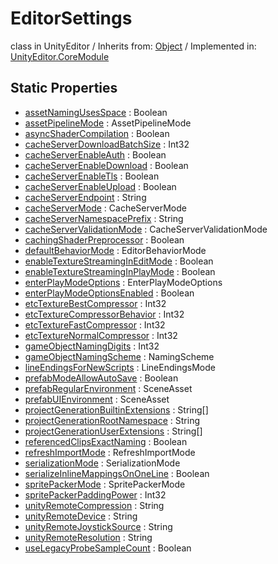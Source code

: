 # EditorSettings
class in UnityEditor
 / Inherits from: <a href="https://docs.unity3d.com/6000.0/Documentation/ScriptReference/Object.html" target="_blank">Object</a> / Implemented in: <a href="https://docs.unity3d.com/6000.0/Documentation/ScriptReference/UnityEditor.CoreModule.html" target="_blank">UnityEditor.CoreModule</a>
## Static Properties
- <a href="https://docs.unity3d.com/6000.0/Documentation/ScriptReference/EditorSettings-assetNamingUsesSpace.html" target="_blank">assetNamingUsesSpace</a> : Boolean
- <a href="https://docs.unity3d.com/6000.0/Documentation/ScriptReference/EditorSettings-assetPipelineMode.html" target="_blank">assetPipelineMode</a> : AssetPipelineMode
- <a href="https://docs.unity3d.com/6000.0/Documentation/ScriptReference/EditorSettings-asyncShaderCompilation.html" target="_blank">asyncShaderCompilation</a> : Boolean
- <a href="https://docs.unity3d.com/6000.0/Documentation/ScriptReference/EditorSettings-cacheServerDownloadBatchSize.html" target="_blank">cacheServerDownloadBatchSize</a> : Int32
- <a href="https://docs.unity3d.com/6000.0/Documentation/ScriptReference/EditorSettings-cacheServerEnableAuth.html" target="_blank">cacheServerEnableAuth</a> : Boolean
- <a href="https://docs.unity3d.com/6000.0/Documentation/ScriptReference/EditorSettings-cacheServerEnableDownload.html" target="_blank">cacheServerEnableDownload</a> : Boolean
- <a href="https://docs.unity3d.com/6000.0/Documentation/ScriptReference/EditorSettings-cacheServerEnableTls.html" target="_blank">cacheServerEnableTls</a> : Boolean
- <a href="https://docs.unity3d.com/6000.0/Documentation/ScriptReference/EditorSettings-cacheServerEnableUpload.html" target="_blank">cacheServerEnableUpload</a> : Boolean
- <a href="https://docs.unity3d.com/6000.0/Documentation/ScriptReference/EditorSettings-cacheServerEndpoint.html" target="_blank">cacheServerEndpoint</a> : String
- <a href="https://docs.unity3d.com/6000.0/Documentation/ScriptReference/EditorSettings-cacheServerMode.html" target="_blank">cacheServerMode</a> : CacheServerMode
- <a href="https://docs.unity3d.com/6000.0/Documentation/ScriptReference/EditorSettings-cacheServerNamespacePrefix.html" target="_blank">cacheServerNamespacePrefix</a> : String
- <a href="https://docs.unity3d.com/6000.0/Documentation/ScriptReference/EditorSettings-cacheServerValidationMode.html" target="_blank">cacheServerValidationMode</a> : CacheServerValidationMode
- <a href="https://docs.unity3d.com/6000.0/Documentation/ScriptReference/EditorSettings-cachingShaderPreprocessor.html" target="_blank">cachingShaderPreprocessor</a> : Boolean
- <a href="https://docs.unity3d.com/6000.0/Documentation/ScriptReference/EditorSettings-defaultBehaviorMode.html" target="_blank">defaultBehaviorMode</a> : EditorBehaviorMode
- <a href="https://docs.unity3d.com/6000.0/Documentation/ScriptReference/EditorSettings-enableTextureStreamingInEditMode.html" target="_blank">enableTextureStreamingInEditMode</a> : Boolean
- <a href="https://docs.unity3d.com/6000.0/Documentation/ScriptReference/EditorSettings-enableTextureStreamingInPlayMode.html" target="_blank">enableTextureStreamingInPlayMode</a> : Boolean
- <a href="https://docs.unity3d.com/6000.0/Documentation/ScriptReference/EditorSettings-enterPlayModeOptions.html" target="_blank">enterPlayModeOptions</a> : EnterPlayModeOptions
- <a href="https://docs.unity3d.com/6000.0/Documentation/ScriptReference/EditorSettings-enterPlayModeOptionsEnabled.html" target="_blank">enterPlayModeOptionsEnabled</a> : Boolean
- <a href="https://docs.unity3d.com/6000.0/Documentation/ScriptReference/EditorSettings-etcTextureBestCompressor.html" target="_blank">etcTextureBestCompressor</a> : Int32
- <a href="https://docs.unity3d.com/6000.0/Documentation/ScriptReference/EditorSettings-etcTextureCompressorBehavior.html" target="_blank">etcTextureCompressorBehavior</a> : Int32
- <a href="https://docs.unity3d.com/6000.0/Documentation/ScriptReference/EditorSettings-etcTextureFastCompressor.html" target="_blank">etcTextureFastCompressor</a> : Int32
- <a href="https://docs.unity3d.com/6000.0/Documentation/ScriptReference/EditorSettings-etcTextureNormalCompressor.html" target="_blank">etcTextureNormalCompressor</a> : Int32
- <a href="https://docs.unity3d.com/6000.0/Documentation/ScriptReference/EditorSettings-gameObjectNamingDigits.html" target="_blank">gameObjectNamingDigits</a> : Int32
- <a href="https://docs.unity3d.com/6000.0/Documentation/ScriptReference/EditorSettings-gameObjectNamingScheme.html" target="_blank">gameObjectNamingScheme</a> : NamingScheme
- <a href="https://docs.unity3d.com/6000.0/Documentation/ScriptReference/EditorSettings-lineEndingsForNewScripts.html" target="_blank">lineEndingsForNewScripts</a> : LineEndingsMode
- <a href="https://docs.unity3d.com/6000.0/Documentation/ScriptReference/EditorSettings-prefabModeAllowAutoSave.html" target="_blank">prefabModeAllowAutoSave</a> : Boolean
- <a href="https://docs.unity3d.com/6000.0/Documentation/ScriptReference/EditorSettings-prefabRegularEnvironment.html" target="_blank">prefabRegularEnvironment</a> : SceneAsset
- <a href="https://docs.unity3d.com/6000.0/Documentation/ScriptReference/EditorSettings-prefabUIEnvironment.html" target="_blank">prefabUIEnvironment</a> : SceneAsset
- <a href="https://docs.unity3d.com/6000.0/Documentation/ScriptReference/EditorSettings-projectGenerationBuiltinExtensions.html" target="_blank">projectGenerationBuiltinExtensions</a> : String[]
- <a href="https://docs.unity3d.com/6000.0/Documentation/ScriptReference/EditorSettings-projectGenerationRootNamespace.html" target="_blank">projectGenerationRootNamespace</a> : String
- <a href="https://docs.unity3d.com/6000.0/Documentation/ScriptReference/EditorSettings-projectGenerationUserExtensions.html" target="_blank">projectGenerationUserExtensions</a> : String[]
- <a href="https://docs.unity3d.com/6000.0/Documentation/ScriptReference/EditorSettings-referencedClipsExactNaming.html" target="_blank">referencedClipsExactNaming</a> : Boolean
- <a href="https://docs.unity3d.com/6000.0/Documentation/ScriptReference/EditorSettings-refreshImportMode.html" target="_blank">refreshImportMode</a> : RefreshImportMode
- <a href="https://docs.unity3d.com/6000.0/Documentation/ScriptReference/EditorSettings-serializationMode.html" target="_blank">serializationMode</a> : SerializationMode
- <a href="https://docs.unity3d.com/6000.0/Documentation/ScriptReference/EditorSettings-serializeInlineMappingsOnOneLine.html" target="_blank">serializeInlineMappingsOnOneLine</a> : Boolean
- <a href="https://docs.unity3d.com/6000.0/Documentation/ScriptReference/EditorSettings-spritePackerMode.html" target="_blank">spritePackerMode</a> : SpritePackerMode
- <a href="https://docs.unity3d.com/6000.0/Documentation/ScriptReference/EditorSettings-spritePackerPaddingPower.html" target="_blank">spritePackerPaddingPower</a> : Int32
- <a href="https://docs.unity3d.com/6000.0/Documentation/ScriptReference/EditorSettings-unityRemoteCompression.html" target="_blank">unityRemoteCompression</a> : String
- <a href="https://docs.unity3d.com/6000.0/Documentation/ScriptReference/EditorSettings-unityRemoteDevice.html" target="_blank">unityRemoteDevice</a> : String
- <a href="https://docs.unity3d.com/6000.0/Documentation/ScriptReference/EditorSettings-unityRemoteJoystickSource.html" target="_blank">unityRemoteJoystickSource</a> : String
- <a href="https://docs.unity3d.com/6000.0/Documentation/ScriptReference/EditorSettings-unityRemoteResolution.html" target="_blank">unityRemoteResolution</a> : String
- <a href="https://docs.unity3d.com/6000.0/Documentation/ScriptReference/EditorSettings-useLegacyProbeSampleCount.html" target="_blank">useLegacyProbeSampleCount</a> : Boolean
